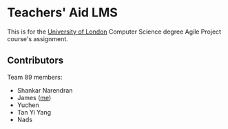 # Teachers' Aid LMS
This is for the [University of London](https://www.london.ac.uk/) Computer Science degree Agile Project course's assignment. 

## Contributors 
Team 89 members: 
- Shankar Narendran
- James ([me](https://github.com/ninnroot))
- Yuchen
- Tan Yi Yang
- Nads


